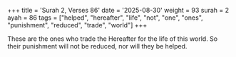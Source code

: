 +++
title = 'Surah 2, Verses 86'
date = '2025-08-30'
weight = 93
surah = 2
ayah = 86
tags = ["helped", "hereafter", "life", "not", "one", "ones", "punishment", "reduced", "trade", "world"]
+++

These are the ones who trade the Hereafter for the life of this world. So their punishment will not be reduced, nor will they be helped.